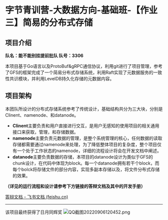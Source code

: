 # 字节青训营-大数据方向-基础班-【作业三】简易的分布式存储

## 项目介绍

**队名：能不能别挂提前批队  队号：3306**

本项目基于Go语言以及ProtoBuf&gRPC通信协议，利用git进行了项目管理，参考了GFS的框架完成了一个简易分布式存储系统，利用Raft实现了元数据服务的一致性共识模块，并利用LevelDB持久化存储的元数据内容。

## 项目架构

本团队所设计的分布式存储系统参考了传统设计，基础结构共分为三大块，分别是Clinent、namenode、和datanode。

- **Clinent**主要负责和用户直接进行交互，是用户无感知的使用项目的相关通用接口来获取，管理，和存储数据。
- **namenode**主要负责元数据的管理，是整个系统管理的核心，任何数据的读取存储都需要通过namenode来处理，为了降低整体项目的复杂度，整个项目仅有一个处于工作状态的namenode，详细的流程设计将会在开发文档中阐述。
- **datanode**主要负责数据的存储，本项目的datanode设计为类似于GFS的chunk设计，在代码中体现为block。每一个datanode拥有若干个block，而每个bolck将存储文件的部分内容，实现多副本存储以及，将文件分布式存储的效果。

**（详见的运行流程和设计请参考下方链接的答辩文档及其中的开发手册）**

[答辩文档 - 飞书文档 (feishu.cn)](https://bqn8fhqijw.feishu.cn/docx/doxcnAajUj9AdPhzgYUsRQd1Wnd)

---
该项目最终获得了日月同辉奖
![QQ截图20220906120452.png](http://tva1.sinaimg.cn/large/005Uj3w8ly1h5wr9wu2hyj30v7011q3n.jpg)
